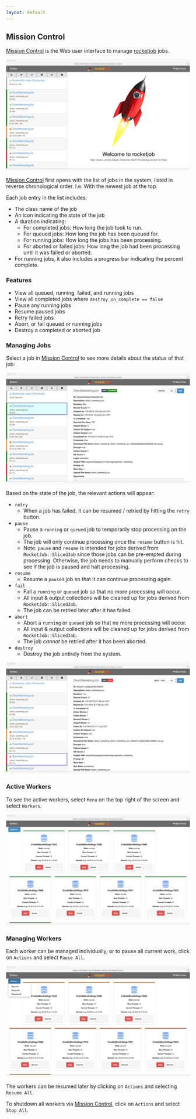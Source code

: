 ```yaml
---
layout: default
---
```


## Mission Control

[Mission Control][1] is the Web user interface to manage [rocketjob][0] jobs. 

![Screen shot](images/rjmc.png)

[Mission Control][1] first opens with the list of jobs in the system, listed in reverse chronological order. 
I.e. With the newest job at the top. 

Each job entry in the list includes:

* The class name of the job
* An icon indicating the state of the job
* A duration indicating:
    * For completed jobs: How long the job took to run.
    * For queued jobs: How long the job has been queued for.
    * For running jobs: How long the jobs has been processing.
    * For aborted or failed jobs: How long the job had been processing until it was failed or aborted.
* For running jobs, it also includes a progress bar indicating the percent complete.

### Features

* View all queued, running, failed, and running jobs
* View all completed jobs where `destroy_on_complete == false`
* Pause any running jobs
* Resume paused jobs
* Retry failed jobs
* Abort, or fail queued or running jobs
* Destroy a completed or aborted job


### Managing Jobs

Select a job in [Mission Control][1] to see more details about the status of that job:

![Screen shot](images/rjmc_job.png)

Based on the state of the job, the relevant actions will appear:

* `retry`
    * When a job has failed, it can be resumed / retried by hitting the `retry` button.
* `pause`
    * Pause a `running` or `queued` job to temporarily stop processing on the job.
    * The job will only continue processing once the `resume` button is hit.
    * Note: `pause` and `resume` is intended for jobs derived from `RocketJob::SlicedJob` since
      those jobs can be pre-empted during processing. Otherwise, the job needs to manually perform
      checks to see if the job is paused and halt processing.
* `resume`
    * Resume a `paused` job so that it can continue processing again.
* `fail`
    * Fail a `running` or `queued` job so that no more processing will occur.
    * All input & output collections will be cleaned up for jobs derived from `RocketJob::SlicedJob`.
    * The job can be retried later after it has failed.
* `abort`
    * Abort a `running` or `queued` job so that no more processing will occur.
    * All input & output collections will be cleaned up for jobs derived from `RocketJob::SlicedJob`.
    * The job _cannot_ be retried after it has been aborted.
* `destroy`
    * Destroy the job entirely from the system.

![Screen shot](images/rjmc_job_failed.png)

### Active Workers

To see the active workers, select `Menu` on the top right of the screen and select `Workers`.

![Screen shot](images/rjmc_workers.png)

### Managing Workers

Each worker can be managed individually, or to pause all current work, click on `Actions` and select `Pause All`. 

![Screen shot](images/rjmc_workers_pause.png)

The workers can be resumed later by clicking on `Actions` and selecting `Resume All`.

To shutdown all workers via [Mission Control][1], click on `Actions` and select `Stop All`. 

[0]: http://rocketjob.io
[1]: https://github.com/rocketjob/rocketjob_mission_control

